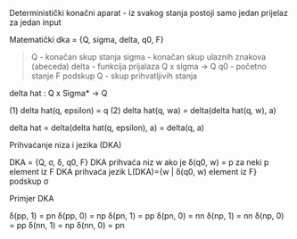
Deterministički konačni aparat - iz svakog stanja postoji samo jedan prijelaz za jedan input

Matematički
dka = {Q, sigma, delta, q0, F}

> Q - konačan skup stanja
> sigma - konačan skup ulaznih znakova (abeceda)
> delta - funkcija prijalaza Q x sigma -> Q
> q0 - početno stanje
> F podskup Q - skup prihvatljivih stanja

delta hat : Q x Sigma* -> Q

(1) delta hat(q, epsilon) = q
(2) delta hat(q, wa) = delta(delta hat(q, w), a)

delta hat = delta(delta hat(q, epsilon), a) = delta(q, a)

Prihvaćanje niza i jezika (DKA)

DKA = {Q, σ, δ, q0, F}
DKA prihvaća niz w ako je δ(q0, w) = p za neki p element iz F
DKA prihvaća jezik L(DKA)={w | δ(q0, w) element iz F} podskup σ


Primjer DKA

δ(pp, 1) = pn
δ(pp, 0) = np
δ(pn, 1) = pp
δ(pn, 0) = nn
δ(np, 1) = nn
δ(np, 0) = pp
δ(nn, 1) = np
δ(nn, 0) = pn

